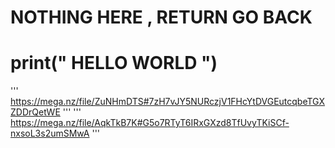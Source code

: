 # NOTHING HERE , RETURN GO BACK


# print(" HELLO WORLD ")

'''
https://mega.nz/file/ZuNHmDTS#7zH7vJY5NURczjV1FHcYtDVGEutcqbeTGXZDDrQetWE
'''
'''
https://mega.nz/file/AqkTkB7K#G5o7RTyT6IRxGXzd8TfUvyTKiSCf-nxsoL3s2umSMwA
'''
